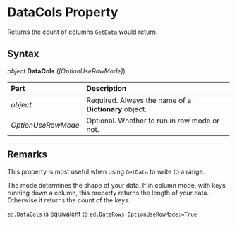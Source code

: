 # DataCols Property

Returns the count of columns `GetData` would return.

## Syntax

_object_.**DataCols** (_[OptionUseRowMode]_)

Part                | Description
:---                | :---
_object_            | Required. Always the name of a **Dictionary** object.
_OptionUseRowMode_  | Optional. Whether to run in row mode or not.

## Remarks

This property is most useful when using `GetData` to write to a range.

The mode determines the shape of your data. If in column mode, with keys running down a column, this property returns the length of your data. Otherwise it returns the count of the keys.

`ed.DataCols` is equivalent to `ed.DataRows OptionUseRowMode:=True`
